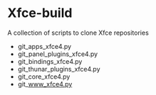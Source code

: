 # Xfce-build

A collection of scripts to clone Xfce repositories

 - git_apps_xfce4.py
 - git_panel_plugins_xfce4.py
 - git_bindings_xfce4.py
 - git_thunar_plugins_xfce4.py
 - git_core_xfce4.py
 - git_www_xfce4.py

